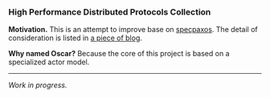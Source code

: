 ### High Performance Distributed Protocols Collection

**Motivation.** This is an attempt to improve base on [specpaxos]. The detail of
consideration is listed in [a piece of blog][sgd-blog].

**Why named Oscar?** Because the core of this project is based on a specialized 
actor model.

[specpaxos]: https://github.com/UWSysLab/specpaxos
[sgd-blog]: https://sgdxbc.github.io/ideas/2021-12-15/p0

----

*Work in progress.*
